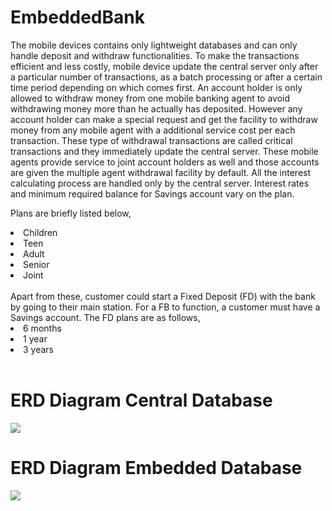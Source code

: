 # EmbeddedBank

The mobile devices contains only lightweight databases and can only handle deposit and
withdraw functionalities. To make the transactions efficient and less costly, mobile device
update the central server only after a particular number of transactions, as a batch processing
or after a certain time period depending on which comes first. An account holder is only allowed
to withdraw money from one mobile banking agent to avoid withdrawing money more than he
actually has deposited. However any account holder can make a special request and get the
facility to withdraw money from any mobile agent with a additional service cost per each
transaction. These type of withdrawal transactions are called critical transactions and they
immediately update the central server. These mobile agents provide service to joint account
holders as well and those accounts are given the multiple agent withdrawal facility by default.
All the interest calculating process are handled only by the central server. Interest rates and
minimum required balance for Savings account vary on the plan. 

Plans are briefly listed below,
<br>
<li>Children</li>
<li>Teen</li>
<li>Adult</li>
<li>Senior</li>
<li>Joint</li>
<br>
Apart from these, customer could start a Fixed Deposit (FD) with the bank by going to their
main station. For a FB to function, a customer must have a Savings account. The FD plans
are as follows,
<br>
<li>6 months</li>
<li>1 year</li>
<li>3 years</li>
<br>

# ERD Diagram Central Database
![](https://github.com/tharaka27/EmbeddedBank/blob/master/images/central%20database.png)

# ERD Diagram Embedded Database
![](https://github.com/tharaka27/EmbeddedBank/blob/master/images/mobile%20database.png)

